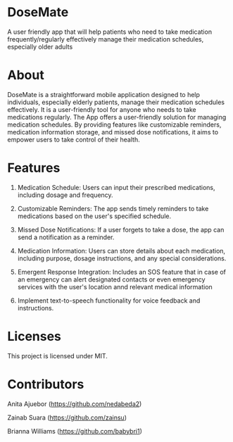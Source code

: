# DoseMate
A user friendly app that will help patients who need to take medication frequently/regularly effectively manage their medication schedules, especially older adults

# About
DoseMate is a straightforward mobile application designed to help individuals, especially elderly patients, manage their medication schedules effectively. It is a user-friendly tool for anyone who needs to take medications regularly. The App offers a  user-friendly solution for managing medication schedules. By providing features like customizable reminders, medication information storage, and missed dose notifications, it aims to empower users to take control of their health. 

# Features

1. Medication Schedule: Users can input their prescribed medications, including dosage and frequency.

2. Customizable Reminders: The app sends timely reminders to take medications based on the user's specified schedule.

3. Missed Dose Notifications: If a user forgets to take a dose, the app can send a notification as a reminder.

4. Medication Information: Users can store details about each medication, including purpose, dosage instructions, and any special considerations.

5. Emergent Response Integration: Includes an SOS feature that in case of an emergency can alert designated contacts or even emergency services with the user's location annd relevant medical information

6. Implement text-to-speech functionality for voice feedback and instructions.


# Licenses 
This project is licensed under MIT.


# Contributors
Anita Ajuebor (https://github.com/nedabeda2)

Zainab Suara (https://github.com/zainsu)

Brianna Williams (https://github.com/babybri1)


